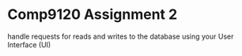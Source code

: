 # Comp9120 Assignment 2

handle requests for reads and writes to the database using your User Interface (UI)